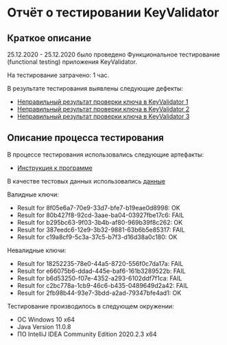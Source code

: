 # Отчёт о тестировании KeyValidator

## Краткое описание

25.12.2020 - 25.12.2020 было проведено Функциональное тестирование (functional testing) приложения KeyValidator.

На тестирование затрачено: 1 час.

В результате тестирования выявлены следующие дефекты:
* [Неправильный результат проверки ключа в KeyValidator 1](https://github.com/NetologyQA12/KeyValidator/issues/2)
* [Неправильный результат проверки ключа в KeyValidator 2](https://github.com/NetologyQA12/KeyValidator/issues/3)
* [Неправильный результат проверки ключа в KeyValidator 3](https://github.com/NetologyQA12/KeyValidator/issues/4)

## Описание процесса тестирования

В процессе тестирования использовались следующие артефакты:
* [Инструкция к программе](https://github.com/netology-code/javaqa-homeworks/blob/master/intro/user-manual.md)


В качестве тестовых данных использовались [данные](https://github.com/netology-code/javaqa-homeworks/blob/master/intro/user-manual.md)

Валидные ключи:
* Result for 8f05e6a7-70e9-33d7-bfe7-b19eae0d8998: OK
* Result for 80b427f8-92cd-3aae-ba04-03927fbe17c6: FAIL
* Result for b295bc63-9f03-3b4b-af80-969b39f8c262: OK
* Result for 387eedc6-12e9-3b32-9881-63b6b5e85317: FAIL
* Result for c19a8cf9-5c3a-37c5-b7f3-d16d38a0c180: OK

Невалидные ключи:
* Result for 18252235-78e0-44a5-8720-556f0c7da17a: FAIL
* Result for e66075b6-ddad-445e-baf6-161b3289522b: FAIL
* Result for b6d53250-f07e-4352-a293-6102ddf7f1ca: FAIL
* Result for c2bc778a-1cb9-46c6-b435-0489649d2a42: FAIL
* Result for 2fb98b44-93e7-3bdd-a2ad-79347bfe4ad1: OK

Тестирование производилось в следующем окружении:
* ОС Windows 10 x64
* Java Version 11.0.8
* ПО IntelliJ IDEA Community Edition 2020.2.3 x64

